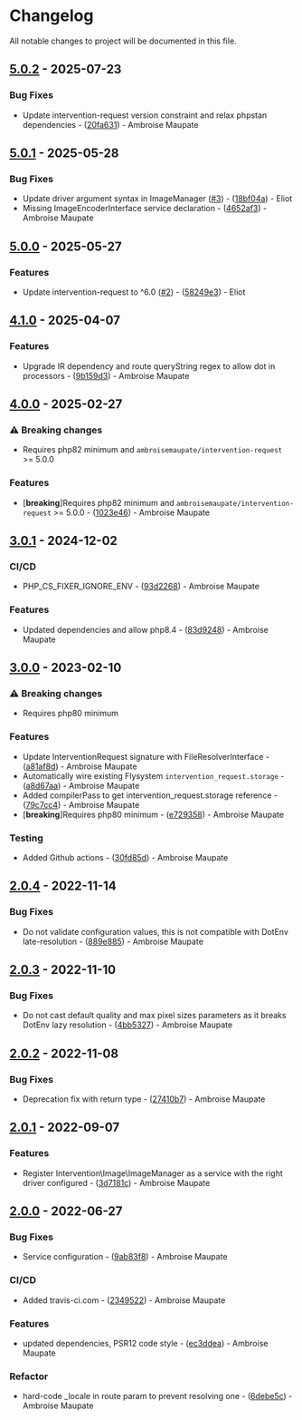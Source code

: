 # Changelog

All notable changes to project will be documented in this file.

## [5.0.2](https://github.com/rezozero/intervention-request-bundle/compare/5.0.1...5.0.2) - 2025-07-23

### Bug Fixes

- Update intervention-request version constraint and relax phpstan dependencies - ([20fa631](https://github.com/rezozero/intervention-request-bundle/commit/20fa631f76c7d008c53ef69a77e2ddfb2f383a2e)) - Ambroise Maupate

## [5.0.1](https://github.com/rezozero/intervention-request-bundle/compare/5.0.0...5.0.1) - 2025-05-28

### Bug Fixes

- Update driver argument syntax in ImageManager ([#3](https://github.com/rezozero/intervention-request-bundle/issues/3)) - ([18bf04a](https://github.com/rezozero/intervention-request-bundle/commit/18bf04a5f03ed1e79c74ef1471e517e744a38198)) - Eliot
- Missing ImageEncoderInterface service declaration - ([4652af3](https://github.com/rezozero/intervention-request-bundle/commit/4652af3ff3b0fc9411c498d51f3aacb7f562206b)) - Ambroise Maupate

## [5.0.0](https://github.com/rezozero/intervention-request-bundle/compare/4.1.0...5.0.0) - 2025-05-27

### Features

- Update intervention-request to ^6.0 ([#2](https://github.com/rezozero/intervention-request-bundle/issues/2)) - ([58249e3](https://github.com/rezozero/intervention-request-bundle/commit/58249e3c973f6e15157a779fa26965aab6037cf1)) - Eliot

## [4.1.0](https://github.com/rezozero/intervention-request-bundle/compare/4.0.0...4.1.0) - 2025-04-07

### Features

- Upgrade IR dependency and route queryString regex to allow dot in processors - ([9b159d3](https://github.com/rezozero/intervention-request-bundle/commit/9b159d3e03b164f317cd27eb36522fedfdd0930e)) - Ambroise Maupate

## [4.0.0](https://github.com/rezozero/intervention-request-bundle/compare/3.0.1...4.0.0) - 2025-02-27

### ⚠ Breaking changes

- Requires php82 minimum and `ambroisemaupate/intervention-request` >= 5.0.0

### Features

-  [**breaking**]Requires php82 minimum and `ambroisemaupate/intervention-request` >= 5.0.0 - ([1023e46](https://github.com/rezozero/intervention-request-bundle/commit/1023e46ba8cde8f97912d63152e3cf5b5b05a7c2)) - Ambroise Maupate

## [3.0.1](https://github.com/rezozero/intervention-request-bundle/compare/3.0.0...3.0.1) - 2024-12-02

### CI/CD

- PHP_CS_FIXER_IGNORE_ENV - ([93d2268](https://github.com/rezozero/intervention-request-bundle/commit/93d2268c94e0b6724486fc2031d1ca56e74f3f09)) - Ambroise Maupate

### Features

- Updated dependencies and allow php8.4 - ([83d9248](https://github.com/rezozero/intervention-request-bundle/commit/83d924826a81f2ce811d1dfba7bd9cfefd086c0b)) - Ambroise Maupate

## [3.0.0](https://github.com/rezozero/intervention-request-bundle/compare/2.0.4...3.0.0) - 2023-02-10

### ⚠ Breaking changes

- Requires php80 minimum

### Features

- Update InterventionRequest signature with FileResolverInterface - ([a81af8d](https://github.com/rezozero/intervention-request-bundle/commit/a81af8d9d979a8e4830b146d1cb1f1dc73a68c0c)) - Ambroise Maupate
- Automatically wire existing Flysystem `intervention_request.storage` - ([a8d67aa](https://github.com/rezozero/intervention-request-bundle/commit/a8d67aa180e68cb5239d3eb9295f81f923fc5733)) - Ambroise Maupate
- Added compilerPass to get intervention_request.storage reference - ([79c7cc4](https://github.com/rezozero/intervention-request-bundle/commit/79c7cc4af56fe2da50e9497df8c7885ad47c7289)) - Ambroise Maupate
-  [**breaking**]Requires php80 minimum - ([e729358](https://github.com/rezozero/intervention-request-bundle/commit/e729358c16d35cc0505d19f2dfc34bd9e577e672)) - Ambroise Maupate

### Testing

- Added Github actions - ([30fd85d](https://github.com/rezozero/intervention-request-bundle/commit/30fd85d290f12811224343ba5956dc5ef141d878)) - Ambroise Maupate

## [2.0.4](https://github.com/rezozero/intervention-request-bundle/compare/2.0.3...2.0.4) - 2022-11-14

### Bug Fixes

- Do not validate configuration values, this is not compatible with DotEnv late-resolution - ([889e885](https://github.com/rezozero/intervention-request-bundle/commit/889e88521ab3dc6750f7d41afacf51bb1427a155)) - Ambroise Maupate

## [2.0.3](https://github.com/rezozero/intervention-request-bundle/compare/2.0.2...2.0.3) - 2022-11-10

### Bug Fixes

- Do not cast default quality and max pixel sizes parameters as it breaks DotEnv lazy resolution - ([4bb5327](https://github.com/rezozero/intervention-request-bundle/commit/4bb5327d791b39dad31d46a29d6ef79c63410831)) - Ambroise Maupate

## [2.0.2](https://github.com/rezozero/intervention-request-bundle/compare/2.0.1...2.0.2) - 2022-11-08

### Bug Fixes

- Deprecation fix with return type - ([27410b7](https://github.com/rezozero/intervention-request-bundle/commit/27410b739ba5609d8e9eeb8f11ea140e47623c1a)) - Ambroise Maupate

## [2.0.1](https://github.com/rezozero/intervention-request-bundle/compare/2.0.0...2.0.1) - 2022-09-07

### Features

- Register Intervention\Image\ImageManager as a service with the right driver configured - ([3d7181c](https://github.com/rezozero/intervention-request-bundle/commit/3d7181c5393c8b63bc1fe806071015dc2c9e5318)) - Ambroise Maupate

## [2.0.0](https://github.com/rezozero/intervention-request-bundle/compare/1.1.0...2.0.0) - 2022-06-27

### Bug Fixes

- Service configuration - ([9ab83f8](https://github.com/rezozero/intervention-request-bundle/commit/9ab83f8a87b8272bf96bb95b3e09626b7cb58f65)) - Ambroise Maupate

### CI/CD

- Added travis-ci.com - ([2349522](https://github.com/rezozero/intervention-request-bundle/commit/2349522eb36eb59535741d2b691c6d84644fdf51)) - Ambroise Maupate

### Features

- updated dependencies, PSR12 code style - ([ec3ddea](https://github.com/rezozero/intervention-request-bundle/commit/ec3ddea14599f9649fccda8fa6045099c97990f1)) - Ambroise Maupate

### Refactor

- hard-code _locale in route param to prevent resolving one - ([6debe5c](https://github.com/rezozero/intervention-request-bundle/commit/6debe5c8046150819cebd6774de4d619c30873e5)) - Ambroise Maupate

<!-- generated by git-cliff -->
